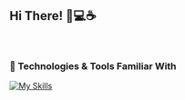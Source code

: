 ## Hi There! 👋💻☕
&nbsp;
### 🔧 Technologies & Tools Familiar With <br>
[![My Skills](https://skillicons.dev/icons?i=html,css,sass,js,react,nextjs,vite,nodejs,express,graphql,apollo,mongodb,mysql,firebase,php,figma&theme=light)](https://skillicons.dev)

<!--
**akacarr/akacarr** is a ✨ _special_ ✨ repository because its `README.md` (this file) appears on your GitHub profile.

Here are some ideas to get you started:

- 🔭 I’m currently working on ...
- 🌱 I’m currently learning ...
- 👯 I’m looking to collaborate on ...
- 🤔 I’m looking for help with ...
- 💬 Ask me about ...
- 📫 How to reach me: ...
- 😄 Pronouns: ...
- ⚡ Fun fact: ...
-->
